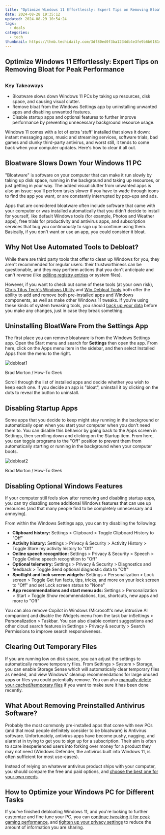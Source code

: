 ```yaml
---
title: "Optimize Windows 11 Effortlessly: Expert Tips on Removing Bloat for Peak Performance"
date: 2024-08-28 19:35:12
updated: 2024-08-29 10:54:24
tags:
  - deals
categories:
  - tech
thumbnail: https://thmb.techidaily.com/3df80ed0f3ba1234db4e3fe9b6b618140f5c8ecbd00a02e86f21f161aa5eef49.jpg
---
```


## Optimize Windows 11 Effortlessly: Expert Tips on Removing Bloat for Peak Performance

## 

### Key Takeaways

* Bloatware slows down Windows 11 PCs by taking up resources, disk space, and causing visual clutter.
* Remove bloat from the Windows Settings app by uninstalling unwanted apps and disabling unwanted features.
* Disable startup apps and optional features to further improve performance by preventing unnecessary background resource usage.

 Windows 11 comes with a lot of extra 'stuff' installed that slows it down: instant messaging apps, music and streaming services, software trials, bad games and clunky third-party antivirus, and worst still, it tends to come back when your computer updates. Here's how to clear it all out. 

##  Bloatware Slows Down Your Windows 11 PC

 "Bloatware" is software on your computer that can make it run slowly by taking up disk space, running in the background and taking up resources, or just getting in your way. The added visual clutter from unwanted apps is also an issue: you'll perform tasks slower if you have to wade through icons to find the app you want, or are constantly interrupted by pop-ups and ads.

 Apps that are considered bloatware often include software that came with your computer or was installed automatically that you didn't decide to install for yourself, like default Windows tools (for example, Photos and Weather apps), free trials for productivity and antivirus apps, and subscription services that bug you continuously to sign up to continue using them. Basically, if you don't want or use an app, you could consider it bloat.

##  Why Not Use Automated Tools to Debloat?

 While there are third party tools that offer to clean up Windows for you, they aren't recommended for regular users: their trustworthiness can be questionable, and they may perform actions that you don't anticipate and can't reverse (like [editing registry entries](https://screen-sharing-recording.techidaily.com/2024-approved-essential-tips-for-gameplay-screen-shotting-on-playstation-4/) or system files).

 However, if you want to check out some of these tools (at your own risk), [Chris Titus Tech's Windows Utility](https://github.com/ChrisTitusTech/winutil "https://github.com/ChrisTitusTech/winutil") and [Win Debloat Tools](https://github.com/LeDragoX/Win-Debloat-Tools) both offer the ability to add and remove both pre-installed apps and Windows components, as well as make other Windows 11 tweaks. If you're using these kinds of system tweaking tools, you should [back up your data](https://activate-lock.techidaily.com/in-2024-how-to-bypass-icloud-by-checkra1n-even-on-iphone-14-pro-max-if-youve-tried-everything-by-drfone-ios/) before you make any changes, just in case they break something.

##  Uninstalling BloatWare From the Settings App

 The first place you can remove bloatware is from the Windows Settings app. Open the Start menu and search for **Settings** then open the app. From here, click on the Apps menu item in the sidebar, and then select Installed Apps from the menu to the right.

![debloat1](https://static1.howtogeekimages.com/wordpress/wp-content/uploads/2024/06/debloat1.png) 

Brad Morton / How-To Geek

 Scroll through the list of installed apps and decide whether you wish to keep each one. If you decide an app is "bloat", uninstall it by clicking on the dots to reveal the button to uninstall.

##  Disabling Startup Apps

 Some apps that you decide to keep might stay running in the background or automatically open when you start your computer when you don't need them to. You can disable this behavior by going back to the Apps screen in Settings, then scrolling down and clicking on the Startup item. From here, you can toggle programs to the "Off" position to prevent them from automatically starting or running in the background when your computer boots.

![debloat2](https://static1.howtogeekimages.com/wordpress/wp-content/uploads/2024/06/debloat2.png) 

Brad Morton / How-To Geek

##  Disabling Optional Windows Features

 If your computer still feels slow after removing and disabling startup apps, you can try disabling some additional Windows features that can use up resources (and that many people find to be completely unnecessary and annoying).

 From within the Windows Settings app, you can try disabling the following:

* **Clipboard history:** Settings > Clipboard > Toggle Clipboard History to "Off"
* **Activity history:** Settings > Privacy & Security > Activity History > Toggle Store my activity history to "Off"
* **Online speech recognition:** Settings > Privacy & Security > Speech > Toggle Online speech recognition to "Off"
* **Optional telemetry:** Settings > Privacy & Security > Diagnostics and feedback > Toggle Send optional diagnostic data to "Off"
* **Spotlight and lock screen widgets:** Settings > Personalization > Lock screen > Toggle Get fun facts, tips, tricks, and more on your lock screen to "Off" and set Lock screen status to "None"
* **App recommendations and start menu ads:** Settings > Personalization > Start > Toggle Show recommendations, tips, shortcuts, new apps and more to "Off"

 You can also remove Copilot in Windows (Microsoft's new, intrusive AI companion) and disable the Widgets menu from the task bar inSettings > Personalization > Taskbar. You can also disable content suggestions and other cloud search features in Settings > Privacy & security > Search Permissions to improve search responsiveness.

##  Clearing Out Temporary Files

 If you are running low on disk space, you can adjust the settings to automatically remove temporary files. From Settings > System > Storage, you can enable Storage Sense which will automatically clear temporary files as needed, and view Windows' cleanup recommendations for large unused apps or files you could potentially remove. You can also [manually delete your cached/temporary files](https://facebook-videos.techidaily.com/in-2024-the-path-to-success-integrating-past-recordings-in-real-time-on-social-media/) if you want to make sure it has been done recently.

##  What About Removing Preinstalled Antivirus Software?

 Probably the most commonly pre-installed apps that come with new PCs (and that most people definitely consider to be bloatware) is Antivirus software. Unfortunately, antivirus apps have become pushy, nagging, and alarmist in trying to get you to sign up for a subscription. Their aim is often to scare inexperienced users into forking over money for a product they may not need (Windows Defender, the antivirus built into Windows 11, is often sufficient for most use-cases).

 Instead of relying on whatever antivirus product ships with your computer, you should compare the free and paid options, and [choose the best one for your own needs](https://extra-skills.techidaily.com/new-pinnacle-of-video-quality-3-key-transcoder-strategies/).

##  How to Optimize your Windows PC for Different Tasks

 If you've finished debloating Windows 11, and you're looking to further customize and fine tune your PC, you can [continue tweaking it for peak gaming performance](https://instagram-clips.techidaily.com/updated-in-2024-unlocking-video-treasures-securely-capturing-igtv-videos-on-windows-and-macos/), and [tighten up your privacy settings](https://fox-that.techidaily.com/ultimate-guide-solving-hey-siri-issues-on-your-iphone-17-tips-and-tricks/) to reduce the amount of information you are sharing.

<ins class="adsbygoogle"
     style="display:block"
     data-ad-format="autorelaxed"
     data-ad-client="ca-pub-7571918770474297"
     data-ad-slot="1223367746"></ins>



<ins class="adsbygoogle"
     style="display:block"
     data-ad-client="ca-pub-7571918770474297"
     data-ad-slot="8358498916"
     data-ad-format="auto"
     data-full-width-responsive="true"></ins>
